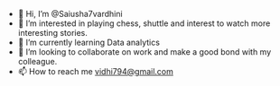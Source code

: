 - 👋 Hi, I’m @Saiusha7vardhini
- 👀 I’m interested in playing chess, shuttle and interest to watch more interesting stories. 
- 🌱 I’m currently learning Data analytics
- 💞️ I’m looking to collaborate on work and make a good bond with my colleague. 
- 📫 How to reach me vidhi794@gmail.com

<!---
Saiusha7vardhini/Saiusha7vardhini is a ✨ special ✨ repository because its `README.md` (this file) appears on your GitHub profile.
You can click the Preview link to take a look at your changes.
--->
